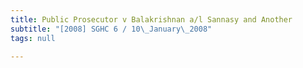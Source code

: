 ```yaml
---
title: Public Prosecutor v Balakrishnan a/l Sannasy and Another
subtitle: "[2008] SGHC 6 / 10\_January\_2008"
tags: null

---
```



